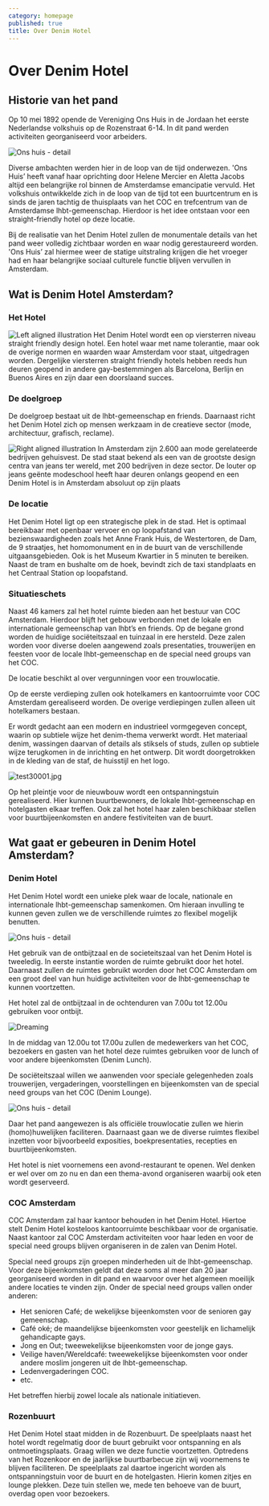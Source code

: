 ```yaml
---
category: homepage
published: true
title: Over Denim Hotel
---
```


# Over Denim Hotel

## Historie van het pand

Op 10 mei 1892 opende de Vereniging Ons Huis in de Jordaan het eerste Nederlandse volkshuis op de Rozenstraat 6-14. In dit pand werden activiteiten georganiseerd voor arbeiders. 

![Ons huis - detail](/media/test2a0000.jpg)

Diverse ambachten werden hier in de loop van de tijd onderwezen. 'Ons Huis’ heeft vanaf haar oprichting door Helene Mercier en Aletta Jacobs altijd een belangrijke rol binnen de Amsterdamse emancipatie vervuld. Het volkshuis ontwikkelde zich in de loop van de tijd tot een buurtcentrum en is sinds de jaren tachtig de thuisplaats van het COC en trefcentrum van de Amsterdamse lhbt-gemeenschap. Hierdoor is het idee ontstaan voor een straight-friendly hotel op deze locatie.

Bij de realisatie van het Denim Hotel zullen de monumentale details van het pand weer volledig zichtbaar worden en waar nodig gerestaureerd worden. 'Ons Huis’ zal hiermee weer de statige uitstraling krijgen die het vroeger had en haar belangrijke sociaal culturele functie blijven vervullen in Amsterdam.


## Wat is Denim Hotel Amsterdam?

### Het Hotel

![Left aligned illustration](/media/gay-hotels-1.jpg) Het Denim Hotel wordt een op viersterren niveau straight friendly design hotel. Een hotel waar met name tolerantie, maar ook de overige normen en waarden waar Amsterdam voor staat, uitgedragen worden. Dergelijke viersterren straight friendly hotels hebben reeds hun deuren geopend in andere gay-bestemmingen als Barcelona, Berlijn en Buenos Aires en zijn daar een doorslaand succes.

### De doelgroep

De doelgroep bestaat uit de lhbt-gemeenschap en friends. Daarnaast richt het Denim Hotel zich op mensen werkzaam in de creatieve sector (mode, architectuur, grafisch, reclame). 

![Right aligned illustration](/media/gay-hotels-2.jpg) In Amsterdam zijn 2.600 aan mode gerelateerde bedrijven gehuisvest. De stad staat bekend als een van de grootste design centra van jeans ter wereld, met 200 bedrijven in deze sector. De louter op jeans geënte modeschool heeft haar deuren onlangs geopend en een Denim Hotel is in Amsterdam absoluut op zijn plaats

### De locatie

Het Denim Hotel ligt op een strategische plek in de stad. Het is optimaal bereikbaar met openbaar vervoer en op loopafstand van bezienswaardigheden zoals  het Anne Frank Huis, de Westertoren, de Dam, de 9 straatjes, het homomonument en in de buurt van de verschillende uitgaansgebieden. Ook is het Museum Kwartier in 5 minuten te bereiken. Naast de tram en bushalte om de hoek, bevindt zich de taxi standplaats en het Centraal Station op loopafstand.  

### Situatieschets

Naast 46 kamers zal het hotel ruimte bieden aan het bestuur van COC Amsterdam. Hierdoor blijft het gebouw verbonden met de lokale en internationale gemeenschap van lhbt’s en friends. Op de begane grond worden de huidige sociëteitszaal en tuinzaal in ere hersteld. Deze zalen worden voor diverse doelen aangewend zoals presentaties, trouwerijen en feesten voor de locale lhbt-gemeenschap en de special need groups van het COC.

De locatie beschikt al over vergunningen voor een trouwlocatie.

Op de eerste verdieping zullen ook hotelkamers en kantoorruimte voor COC Amsterdam gerealiseerd worden. De overige verdiepingen zullen alleen uit hotelkamers bestaan.

Er wordt gedacht aan een modern en industrieel vormgegeven concept, waarin op subtiele wijze het denim-thema verwerkt wordt. Het materiaal denim, wassingen daarvan of details als stiksels of studs, zullen op subtiele wijze terugkomen in de inrichting en het ontwerp. Dit wordt doorgetrokken in de kleding van de staf, de huisstijl en het logo.

![test30001.jpg](/media/test30001.jpg)

Op het pleintje voor de nieuwbouw wordt een ontspanningstuin gerealiseerd. Hier kunnen buurtbewoners, de lokale lhbt-gemeenschap en hotelgasten elkaar treffen. Ook zal het hotel haar zalen beschikbaar stellen voor buurtbijeenkomsten en andere festiviteiten van de buurt.

## Wat gaat er gebeuren in Denim Hotel Amsterdam?

### Denim Hotel

Het Denim Hotel wordt een unieke plek waar de locale, nationale en internationale lhbt-gemeenschap samenkomen. Om hieraan invulling te kunnen geven zullen we de verschillende ruimtes zo flexibel mogelijk benutten.

![Ons huis - detail](/media/mood-lobbying.jpg)

Het gebruik van de ontbijtzaal en de societeitszaal van het Denim Hotel is tweeledig. In eerste instantie worden de ruimte gebruikt door het hotel. Daarnaast zullen de ruimtes gebruikt worden door het COC Amsterdam om een groot deel van hun huidige activiteiten voor de lhbt-gemeenschap te kunnen voortzetten.

Het hotel zal de ontbijtzaal in de ochtenduren van 7.00u tot 12.00u gebruiken voor ontbijt.

![Dreaming](/media/mood-dreaming.jpg)

In de middag van 12.00u tot 17.00u zullen de medewerkers van het COC, bezoekers en gasten van het hotel deze ruimtes gebruiken voor de lunch of voor andere bijeenkomsten (Denim Lunch).

De sociëteitszaal willen we aanwenden voor speciale gelegenheden zoals trouwerijen, vergaderingen, voorstellingen en bijeenkomsten van de special need groups van het COC (Denim Lounge).

![Ons huis - detail](/media/mood-introducing.jpg)

Daar het pand aangewezen is als officiële trouwlocatie zullen we hierin (homo)huwelijken faciliteren. Daarnaast gaan we de diverse ruimtes flexibel inzetten voor bijvoorbeeld exposities, boekpresentaties, recepties en buurtbijeenkomsten.

Het hotel is niet voornemens een avond-restaurant te openen. Wel denken er wel over om zo nu en dan een thema-avond organiseren waarbij ook eten wordt geserveerd.

### COC Amsterdam

COC Amsterdam zal haar kantoor behouden in het Denim Hotel. Hiertoe stelt Denim Hotel kosteloos kantoorruimte beschikbaar voor de organisatie. Naast kantoor zal COC Amsterdam activiteiten voor haar leden en voor de special need groups blijven organiseren in de zalen van Denim Hotel.

Special need groups zijn groepen minderheden uit de lhbt-gemeenschap. Voor deze bijeenkomsten geldt dat deze soms al meer dan 20 jaar georganiseerd worden in dit pand en waarvoor over het algemeen moeilijk andere locaties te vinden zijn. Onder de special need groups vallen onder anderen:  

- Het senioren Café; de wekelijkse bijeenkomsten voor de senioren gay gemeenschap.
- Café oké; de maandelijkse bijeenkomsten voor geestelijk en lichamelijk gehandicapte gays.
- Jong en Out; tweewekelijkse bijeenkomsten voor de jonge gays.
- Veilige haven/Wereldcafé: tweewekelijkse bijeenkomsten voor onder andere moslim jongeren uit de lhbt-gemeenschap.
- Ledenvergaderingen COC.
- etc.

Het betreffen hierbij zowel locale als nationale initiatieven.

### Rozenbuurt

Het Denim Hotel staat midden in de Rozenbuurt. De speelplaats naast het hotel wordt regelmatig door de buurt gebruikt voor ontspanning en als ontmoetingsplaats. Graag willen we deze functie voortzetten. Optredens van het Rozenkoor en de jaarlijkse buurtbarbecue zijn wij voornemens te blijven faciliteren. De speelplaats zal daartoe ingericht worden als ontspanningstuin voor de buurt en de hotelgasten. Hierin komen zitjes en lounge plekken. Deze tuin stellen we, mede ten behoeve van de buurt, overdag open voor bezoekers.